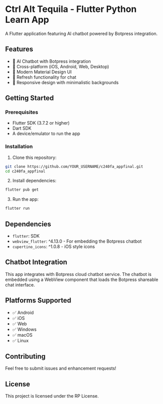# Ctrl Alt Tequila - Flutter Python Learn App

A Flutter application featuring AI chatbot powered by Botpress integration.

## Features

- 🤖 AI Chatbot with Botpress integration
- 📱 Cross-platform (iOS, Android, Web, Desktop)
- 🎨 Modern Material Design UI
- 🔄 Refresh functionality for chat
- 📐 Responsive design with minimalistic backgrounds

## Getting Started

### Prerequisites

- Flutter SDK (3.7.2 or higher)
- Dart SDK
- A device/emulator to run the app

### Installation

1. Clone this repository:
```bash
git clone https://github.com/YOUR_USERNAME/c240fa_appfinal.git
cd c240fa_appfinal
```

2. Install dependencies:
```bash
flutter pub get
```

3. Run the app:
```bash
flutter run
```

## Dependencies

- `flutter`: SDK
- `webview_flutter`: ^4.13.0 - For embedding the Botpress chatbot
- `cupertino_icons`: ^1.0.8 - iOS style icons

## Chatbot Integration

This app integrates with Botpress cloud chatbot service. The chatbot is embedded using a WebView component that loads the Botpress shareable chat interface.

## Platforms Supported

- ✅ Android
- ✅ iOS  
- ✅ Web
- ✅ Windows
- ✅ macOS
- ✅ Linux

## Contributing

Feel free to submit issues and enhancement requests!

## License

This project is licensed under the RP License.
